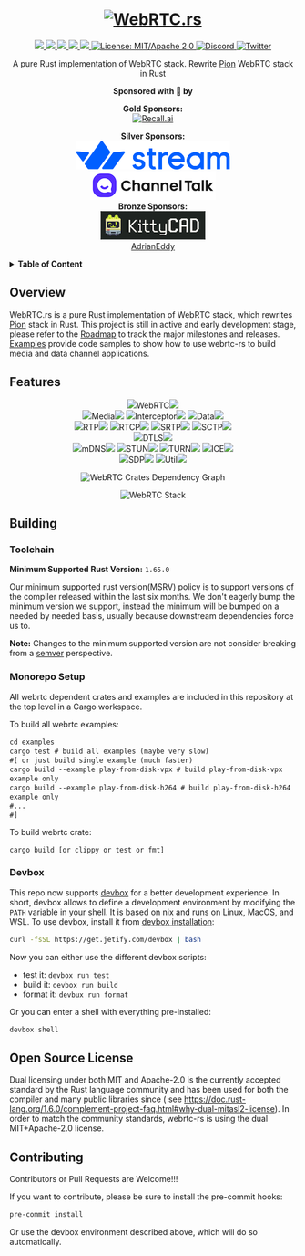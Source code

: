 <h1 align="center">
 <a href="https://webrtc.rs"><img src="https://raw.githubusercontent.com/webrtc-rs/webrtc/master/doc/webrtc.rs.png" alt="WebRTC.rs"></a>
 <br>
</h1>
<p align="center">
 <a href="https://github.com/webrtc-rs/webrtc/actions">
  <img src="https://github.com/webrtc-rs/webrtc/workflows/cargo/badge.svg?branch=master">
 </a>
 <a href="https://codecov.io/gh/webrtc-rs/webrtc">
  <img src="https://codecov.io/gh/webrtc-rs/webrtc/branch/master/graph/badge.svg">
 </a>
 <a href="https://deps.rs/repo/github/webrtc-rs/webrtc">
  <img src="https://deps.rs/repo/github/webrtc-rs/webrtc/status.svg">
 </a>
 <a href="https://crates.io/crates/webrtc">
  <img src="https://img.shields.io/crates/v/webrtc.svg">
 </a>
 <a href="https://docs.rs/webrtc">
  <img src="https://docs.rs/webrtc/badge.svg">
 </a>
 <a href="https://doc.rust-lang.org/1.6.0/complement-project-faq.html#why-dual-mitasl2-license">
  <img src="https://img.shields.io/badge/license-MIT%2FApache--2.0-blue" alt="License: MIT/Apache 2.0">
 </a>
 <a href="https://discord.gg/4Ju8UHdXMs">
  <img src="https://img.shields.io/discord/800204819540869120?logo=discord" alt="Discord">
 </a>
 <a href="https://twitter.com/WebRTCrs">
  <img src="https://img.shields.io/twitter/url/https/twitter.com/webrtcrs.svg?style=social&label=%40WebRTCrs" alt="Twitter">
 </a>
</p>
<p align="center">
 A pure Rust implementation of WebRTC stack. Rewrite <a href="http://Pion.ly">Pion</a> WebRTC stack in Rust
</p>

<p align="center">
<strong>Sponsored with 💖 by</strong><br>
</p>
<p align="center">
<strong>Gold Sponsors:</strong><br>
<a href="https://www.recall.ai" target="_blank">
<img src="https://raw.githubusercontent.com/webrtc-rs/webrtc/master/doc/recall.png" style="height:100px;" alt="Recall.ai">
</a><br>
<p align="center">
<strong>Silver Sponsors:</strong><br>
<a href="https://getstream.io/video/voice-calling/?utm_source=https://github.com/webrtc-rs/webrtc&utm_medium=sponsorship&utm_content=&utm_campaign=webrtcRepo_July2023_video_klmh22" target="_blank">
<img src="https://raw.githubusercontent.com/webrtc-rs/webrtc/master/doc/stream-logo.png" height="50" alt="Stream Chat">
</a><br>
<a href="https://channel.io/" target="_blank">
<img src="https://raw.githubusercontent.com/webrtc-rs/webrtc/master/doc/ChannelTalk_logo.png" alt="ChannelTalk">
</a><br>
<strong>Bronze Sponsors:</strong><br>
<a href="https://kittycad.io/" target="_blank">
<img src="https://raw.githubusercontent.com/webrtc-rs/webrtc/master/doc/KittyCAD.png" alt="KittyCAD">
</a><br>
<a href="https://github.com/AdrianEddy" target="_blank">AdrianEddy</a><br>
</p>

<details>
<summary><b>Table of Content</b></summary>

- [Overview](#overview)
- [Features](#features)
- [Building](#building)
    - [Toolchain](#toolchain)
    - [Monorepo Setup](#monorepo-setup)
- [Open Source License](#open-source-license)
- [Contributing](#contributing)

</details>

## Overview

WebRTC.rs is a pure Rust implementation of WebRTC stack, which
rewrites <a href="https://github.com/pion/webrtc/releases/tag/v3.1.5">Pion</a> stack in Rust.
This project is still in active and early development stage, please refer to
the [Roadmap](https://github.com/webrtc-rs/webrtc/issues/1) to track the major milestones and releases.
[Examples](https://github.com/webrtc-rs/webrtc/blob/master/examples/examples/README.md) provide code samples to show how
to use webrtc-rs to build media and data channel applications.

## Features

<p align="center">
    <img src="https://raw.githubusercontent.com/webrtc-rs/webrtc/master/doc/check.png">WebRTC<a href="https://crates.io/crates/webrtc"><img src="https://img.shields.io/crates/v/webrtc.svg"></a>
    <br>
    <img src="https://raw.githubusercontent.com/webrtc-rs/webrtc/master/doc/check.png">Media<a href="https://crates.io/crates/webrtc-media"><img src="https://img.shields.io/crates/v/webrtc-media.svg"></a>
    <img src="https://raw.githubusercontent.com/webrtc-rs/webrtc/master/doc/check.png">Interceptor<a href="https://crates.io/crates/interceptor"><img src="https://img.shields.io/crates/v/interceptor.svg"></a>
    <img src="https://raw.githubusercontent.com/webrtc-rs/webrtc/master/doc/check.png">Data<a href="https://crates.io/crates/webrtc-data"><img src="https://img.shields.io/crates/v/webrtc-data.svg"></a>
    <br>
    <img src="https://raw.githubusercontent.com/webrtc-rs/webrtc/master/doc/check.png">RTP<a href="https://crates.io/crates/rtp"><img src="https://img.shields.io/crates/v/rtp.svg"></a>
    <img src="https://raw.githubusercontent.com/webrtc-rs/webrtc/master/doc/check.png">RTCP<a href="https://crates.io/crates/rtcp"><img src="https://img.shields.io/crates/v/rtcp.svg"></a>
    <img src="https://raw.githubusercontent.com/webrtc-rs/webrtc/master/doc/check.png">SRTP<a href="https://crates.io/crates/webrtc-srtp"><img src="https://img.shields.io/crates/v/webrtc-srtp.svg"></a>
    <img src="https://raw.githubusercontent.com/webrtc-rs/webrtc/master/doc/check.png">SCTP<a href="https://crates.io/crates/webrtc-sctp"><img src="https://img.shields.io/crates/v/webrtc-sctp.svg"></a>
    <br>
    <img src="https://raw.githubusercontent.com/webrtc-rs/webrtc/master/doc/check.png">DTLS<a href="https://crates.io/crates/webrtc-dtls"><img src="https://img.shields.io/crates/v/webrtc-dtls.svg"></a>
    <br>
    <img src="https://raw.githubusercontent.com/webrtc-rs/webrtc/master/doc/check.png">mDNS<a href="https://crates.io/crates/webrtc-mdns"><img src="https://img.shields.io/crates/v/webrtc-mdns.svg"></a>
    <img src="https://raw.githubusercontent.com/webrtc-rs/webrtc/master/doc/check.png">STUN<a href="https://crates.io/crates/stun"><img src="https://img.shields.io/crates/v/stun.svg"></a>
    <img src="https://raw.githubusercontent.com/webrtc-rs/webrtc/master/doc/check.png">TURN<a href="https://crates.io/crates/turn"><img src="https://img.shields.io/crates/v/turn.svg"></a>
    <img src="https://raw.githubusercontent.com/webrtc-rs/webrtc/master/doc/check.png">ICE<a href="https://crates.io/crates/webrtc-ice"><img src="https://img.shields.io/crates/v/webrtc-ice.svg"></a>
    <br>
    <img src="https://raw.githubusercontent.com/webrtc-rs/webrtc/master/doc/check.png">SDP<a href="https://crates.io/crates/sdp"><img src="https://img.shields.io/crates/v/sdp.svg"></a>
    <img src="https://raw.githubusercontent.com/webrtc-rs/webrtc/master/doc/check.png">Util<a href="https://crates.io/crates/webrtc-util"><img src="https://img.shields.io/crates/v/webrtc-util.svg"></a>
</p>
<p align="center">
 <img src="https://raw.githubusercontent.com/webrtc-rs/webrtc/master/doc/webrtc_crates_dep_graph.png" alt="WebRTC Crates Dependency Graph">
</p>
<p align="center">
 <img src="https://raw.githubusercontent.com/webrtc-rs/webrtc/master/doc/webrtc_stack.png" alt="WebRTC Stack">
</p>

## Building

### Toolchain

**Minimum Supported Rust Version:** `1.65.0`

Our minimum supported rust version(MSRV) policy is to support versions of the compiler released within the last six
months. We don't eagerly bump the minimum version we support, instead the minimum will be bumped on a needed by needed
basis, usually because downstream dependencies force us to.

**Note:** Changes to the minimum supported version are not consider breaking from a [semver](https://semver.org/)
perspective.

### Monorepo Setup

All webrtc dependent crates and examples are included in this repository at the top level in a Cargo workspace.

To build all webrtc examples:

```shell
cd examples
cargo test # build all examples (maybe very slow)
#[ or just build single example (much faster)
cargo build --example play-from-disk-vpx # build play-from-disk-vpx example only
cargo build --example play-from-disk-h264 # build play-from-disk-h264 example only
#...
#]
```

To build webrtc crate:

```shell
cargo build [or clippy or test or fmt]
```

### Devbox

This repo now supports [devbox](https://www.jetify.com/devspace) for a better development experience.
In short, devbox allows to define a development environment by modifying the `PATH` variable in your shell.
It is based on nix and runs on Linux, MacOS, and WSL.
To use devbox, install it from [devbox installation](https://www.jetify.com/docs/devbox/installing_devbox/):

```bash
curl -fsSL https://get.jetify.com/devbox | bash
```

Now you can either use the different devbox scripts:

- test it: `devbox run test`
- build it: `devbox run build`
- format it: `devbux run format`

Or you can enter a shell with everything pre-installed:

```bash
devbox shell
```

## Open Source License

Dual licensing under both MIT and Apache-2.0 is the currently accepted standard by the Rust language community and has
been used for both the compiler and many public libraries since (
see <https://doc.rust-lang.org/1.6.0/complement-project-faq.html#why-dual-mitasl2-license>). In order to match the
community standards, webrtc-rs is using the dual MIT+Apache-2.0 license.

## Contributing

Contributors or Pull Requests are Welcome!!!

If you want to contribute, please be sure to install the pre-commit hooks:

```bash
pre-commit install
```

Or use the devbox environment described above, which will do so automatically.
